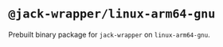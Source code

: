 # `@jack-wrapper/linux-arm64-gnu`

Prebuilt binary package for `jack-wrapper` on `linux-arm64-gnu`.
